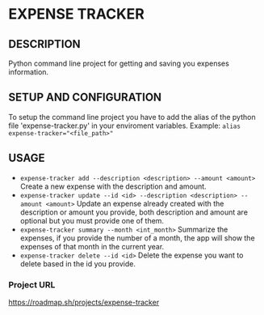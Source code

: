 # EXPENSE TRACKER

## DESCRIPTION

Python command line project for getting and saving you expenses information.

## SETUP AND CONFIGURATION

To setup the command line project you have to add the alias of the python file 'expense-tracker.py' in your enviroment variables. Example: `alias expense-tracker="<file_path>"`

## USAGE

* `expense-tracker add --description <description> --amount <amount>` Create a new expense with the description and amount.
* `expense-tracker update --id <id> --description <description> --amount <amount>` Update an expense already created with the description or amount you provide, both description and amount are optional but you must provide one of them.
* `expense-tracker summary --month <int_month>` Summarize the expenses, if you provide the number of a month, the app will show the expenses of that month in the current year.
* `expense-tracker delete --id <id>` Delete the expense you want to delete based in the id you provide.

### Project URL
https://roadmap.sh/projects/expense-tracker